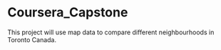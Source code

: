 # Coursera_Capstone
This project will use map data to compare different neighbourhoods in Toronto Canada.
